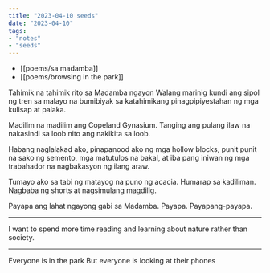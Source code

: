 ```yaml
---
title: "2023-04-10 seeds"
date: "2023-04-10"
tags:
- "notes"
- "seeds"
---
```


- [[poems/sa madamba]]
- [[poems/browsing in the park]]

Tahimik na tahimik rito sa Madamba ngayon
Walang marinig kundi ang sipol ng tren sa malayo
na bumibiyak sa katahimikang pinagpipiyestahan ng mga kulisap at palaka.

Madilim na madilim ang Copeland Gynasium. Tanging ang pulang ilaw na nakasindi sa loob nito ang nakikita sa loob.

Habang naglalakad ako, pinapanood ako ng mga hollow blocks, punit punit na sako ng semento, mga matutulos na bakal, at iba pang iniwan ng mga trabahador na nagbakasyon ng ilang araw.

Tumayo ako sa tabi ng matayog na puno ng acacia. Humarap sa kadiliman. Nagbaba ng shorts at nagsimulang magdilig.

Payapa ang lahat ngayong gabi sa Madamba. Payapa. Payapang-payapa.

***
I want to spend more time reading and learning about nature rather than society.

***
Everyone is in the park
But everyone is looking at their phones